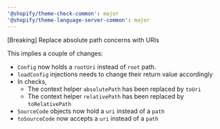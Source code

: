 ```yaml
---
'@shopify/theme-check-common': major
'@shopify/theme-language-server-common': major
---
```


[Breaking] Replace absolute path concerns with URIs

This implies a couple of changes:
- `Config` now holds a `rootUri` instead of `root` path.
- `loadConfig` injections needs to change their return value accordingly
- In checks,
   - The context helper `absolutePath` has been replaced by `toUri`
   - The context helper `relativePath` has been replaced by `toRelativePath`
- `SourceCode` objects now hold a `uri` instead of a `path`
- `toSourceCode` now accepts a `uri` instead of a `path`
